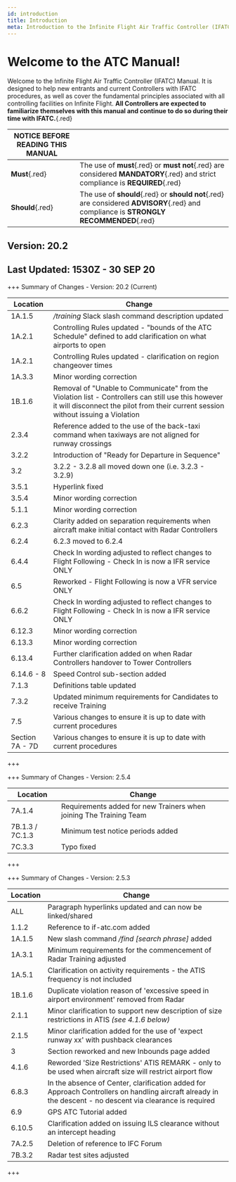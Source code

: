 ```yaml
---
id: introduction
title: Introduction
meta: Introduction to the Infinite Flight Air Traffic Controller (IFATC) Manual.
---
```


# Welcome to the ATC Manual!



Welcome to the Infinite Flight Air Traffic Controller (IFATC) Manual. It is designed to help new entrants and current Controllers with IFATC procedures, as well as cover the fundamental principles associated with all controlling facilities on Infinite Flight. **All Controllers are expected to familiarize themselves with this manual and continue to do so during their time with IFATC.**{.red}



| **NOTICE BEFORE READING THIS MANUAL** |                                          |
| ------------------------------------- | ---------------------------------------- |
| **Must**{.red}                        | The use of **must**{.red} or **must not**{.red} are considered **MANDATORY**{.red} and strict compliance is **REQUIRED**{.red} |
| **Should**{.red}                      | The use of **should**{.red} or **should not**{.red} are considered **ADVISORY**{.red} and compliance is **STRONGLY RECOMMENDED**{.red} |



## Version: 20.2

## Last Updated: 1530Z - 30 SEP 20



+++ Summary of Changes - Version: 20.2 (Current)

| Location        | Change                                                       |
| --------------- | ------------------------------------------------------------ |
| 1A.1.5          | */training* Slack slash command description updated          |
| 1A.2.1          | Controlling Rules updated - "bounds of the ATC Schedule" defined to add clarification on what airports to open |
| 1A.2.1          | Controlling Rules updated - clarification on region changeover times |
| 1A.3.3          | Minor wording correction                                     |
| 1B.1.6          | Removal of "Unable to Communicate" from the Violation list - Controllers can still use this however it will disconnect the pilot from their current session without issuing a Violation |
| 2.3.4           | Reference added to the use of the back-taxi command when taxiways are not aligned for runway crossings |
| 3.2.2           | Introduction of "Ready for Departure in Sequence"            |
| 3.2             | 3.2.2 - 3.2.8 all moved down one (i.e. 3.2.3 - 3.2.9)        |
| 3.5.1           | Hyperlink fixed                                              |
| 3.5.4           | Minor wording correction                                     |
| 5.1.1           | Minor wording correction                                     |
| 6.2.3           | Clarity added on separation requirements when aircraft make initial contact with Radar Controllers |
| 6.2.4           | 6.2.3 moved to 6.2.4                                         |
| 6.4.4           | Check In wording adjusted to reflect changes to Flight Following - Check In is now a IFR service ONLY |
| 6.5             | Reworked - Flight Following is now a VFR service ONLY        |
| 6.6.2           | Check In wording adjusted to reflect changes to Flight Following - Check In is now a IFR service ONLY |
| 6.12.3          | Minor wording correction                                     |
| 6.13.3          | Minor wording correction                                     |
| 6.13.4          | Further clarification added on when Radar Controllers handover to Tower Controllers |
| 6.14.6 - 8      | Speed Control sub-section added                              |
| 7.1.3           | Definitions table updated                                    |
| 7.3.2           | Updated minimum requirements for Candidates to receive Training |
| 7.5             | Various changes to ensure it is up to date with current procedures |
| Section 7A - 7D | Various changes to ensure it is up to date with current procedures |

+++



+++ Summary of Changes - Version: 2.5.4

| Location        | Change                                                       |
| --------------- | ------------------------------------------------------------ |
| 7A.1.4          | Requirements added for new Trainers when joining The Training Team |
| 7B.1.3 / 7C.1.3 | Minimum test notice periods added                            |
| 7C.3.3          | Typo fixed                                                   |

+++



+++ Summary of Changes - Version: 2.5.3

| Location | Change                                                       |
| -------- | ------------------------------------------------------------ |
| ALL      | Paragraph hyperlinks updated and can now be linked/shared    |
| 1.1.2    | Reference to if-atc.com added                                |
| 1A.1.5   | New slash command */find [search phrase]* added              |
| 1A.3.1   | Minimum requirements for the commencement of Radar Training adjusted |
| 1A.5.1   | Clarification on activity requirements - the ATIS frequency is not included |
| 1B.1.6   | Duplicate violation reason of 'excessive speed in airport environment' removed from Radar |
| 2.1.1    | Minor clarification to support new description of size restrictions in ATIS *(see 4.1.6 below)* |
| 2.1.5    | Minor clarification added for the use of 'expect runway xx' with pushback clearances |
| 3        | Section reworked and new Inbounds page added                 |
| 4.1.6    | Reworded 'Size Restrictions' ATIS REMARK - only to be used when aircraft size will restrict airport flow |
| 6.8.3    | In the absence of Center, clarification added for Approach Controllers on handling aircraft already in the descent - no descent via clearance is required |
| 6.9      | GPS ATC Tutorial added                                       |
| 6.10.5   | Clarification added on issuing ILS clearance without an intercept heading |
| 7A.2.5   | Deletion of reference to IFC Forum                           |
| 7B.3.2   | Radar test sites adjusted                                    |

+++


